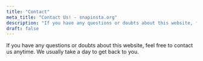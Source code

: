```yaml
---
title: "Contact"
meta_title: "Contact Us! - snapinsta.org"
description: "If you have any questions or doubts about this website, feel free to contact us anytime. We usually take a day to get back to you."
draft: false
---
```

If you have any questions or doubts about this website, feel free to contact us anytime. We usually take a day to get back to you.